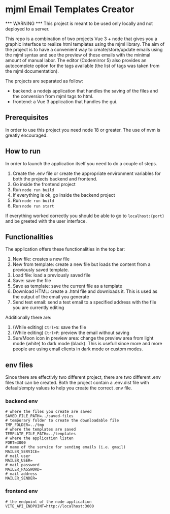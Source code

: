 # mjml Email Templates Creator

*** WARNING ***
This project is meant to be used only locally and not deployed to a server.

This repo is a combination of two projects Vue 3 + node that gives you a graphic interface to realize html templates using the mjml library.
The aim of the project is to have a convenient way to create/store/update emails using the mjml syntax and see the preview of these emails with the minimal amount of manual labor.
The editor (Codemirror 5) also provides an autocomplete option for the tags available (the list of tags was taken from the mjml documentation).

The projects are separated as follow:

- backend: a nodejs application that handles the saving of the files and the conversion from mjml tags to html.
- frontend: a Vue 3 application that handles the gui.

## Prerequisites

In order to use this project you need node 18 or greater.
The use of nvm is greatly encouraged.

## How to run

In order to launch the application itself you need to do a couple of steps.

1. Create the .env file or create the appropriate environment variables for both the projects backend and frontend.
2. Go inside the frontend project
3. Run ``node run build``
4. If everything is ok, go inside the backend project
5. Run ``node run build``
6. Run ``node run start``

If everything worked correctly you should be able to go to ``localhost:{port}`` and be greeted with the user interface.

## Functionalities

The application offers these functionalities in the top bar:

1. New file: creates a new file
2. New from template: create a new file but loads the content from a previously saved template.
3. Load file: load a previously saved file
4. Save: save the file
5. Save as template: save the current file as a template
6. Download HTML: create a .html file and downloads it. This is used as the output of the email you generate
7. Send test email: send a test email to a specified address with the file you are currently editing

Additionally there are:

1. (While editing) ``Ctrl+S``: save the file
2. (While editing) ``Ctrl+P``: preview the email without saving
3. Sun/Moon icon in preview area: change the preview area from light mode (white) to dark mode (black). This is usefull since more and more people are using email clients in dark mode or custom modes.

## env files

Since there are effectivly two different project, there are two different .env files that can be created. Both the project contain a .env.dist file with default/empty values to help you create the correct .env file.

### backend env

```
# where the files you create are saved
SAVED_FILE_PATH=../saved-files
# temporary folder to create the downloadable file
TMP_FOLDER=../tmp
# where the templates are saved
TEMPLATE_FILE_PATH=../templates
# where the application listen
PORT=3000
# name of the service for sending emails (i.e. gmail)
MAILER_SERVICE=
# mail user
MAILER_USER=
# mail password
MAILER_PASSWORD=
# mail address
MAILER_SENDER=
```

### frontend env

```
# the endpoint of the node application
VITE_API_ENDPOINT=http://localhost:3000
```

